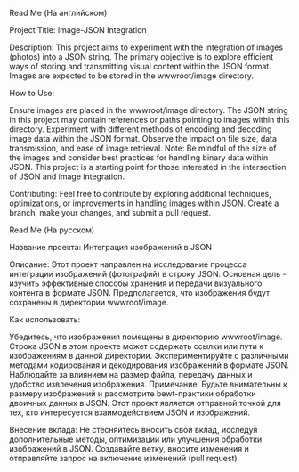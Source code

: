 Read Me (На английском)


Project Title: Image-JSON Integration

Description:
This project aims to experiment with the integration of images (photos) into a JSON string.
The primary objective is to explore efficient ways of storing and transmitting visual content within the JSON format.
Images are expected to be stored in the wwwroot/image directory.

How to Use:

Ensure images are placed in the wwwroot/image directory.
The JSON string in this project may contain references or paths pointing to images within this directory.
Experiment with different methods of encoding and decoding image data within the JSON format.
Observe the impact on file size, data transmission, and ease of image retrieval.
Note:
Be mindful of the size of the images and consider best practices for handling binary data within JSON.
This project is a starting point for those interested in the intersection of JSON and image integration.

Contributing:
Feel free to contribute by exploring additional techniques, optimizations,
or improvements in handling images within JSON. Create a branch,
make your changes, and submit a pull request.


Read Me (На русском)

Название проекта: Интеграция изображений в JSON

Описание:
Этот проект направлен на исследование процесса интеграции изображений (фотографий) в строку JSON.
Основная цель - изучить эффективные способы хранения и передачи визуального контента в формате JSON.
Предполагается, что изображения будут сохранены в директории wwwroot/image.

Как использовать:

Убедитесь, что изображения помещены в директорию wwwroot/image.
Строка JSON в этом проекте может содержать ссылки или пути к изображениям в данной директории.
Экспериментируйте с различными методами кодирования и декодирования изображений в формате JSON.
Наблюдайте за влиянием на размер файла, передачу данных и удобство извлечения изображения.
Примечание:
Будьте внимательны к размеру изображений и рассмотрите bewt-практики обработки двоичных данных в JSON.
Этот проект является отправной точкой для тех, кто интересуется взаимодействием JSON и изображений.

Внесение вклада:
Не стесняйтесь вносить свой вклад, исследуя дополнительные методы, оптимизации или улучшения обработки изображений в JSON.
Создавайте ветку, вносите изменения и отправляйте запрос на включение изменений (pull request).

